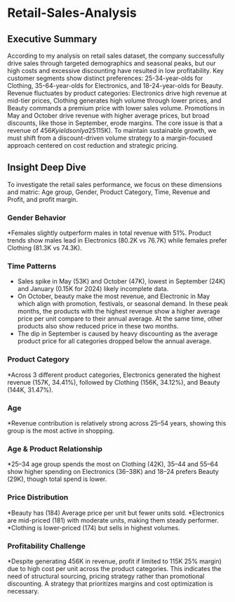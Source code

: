 # Retail-Sales-Analysis
## Executive Summary
According to my analysis on retail sales dataset, the company successfully drive sales through targeted demographics and seasonal peaks, but our high costs and excessive discounting have resulted in low profitability. Key customer segments show distinct preferences: 25-34-year-olds for Clothing, 35-64-year-olds for Electronics, and 18-24-year-olds for Beauty. Revenue fluctuates by product categories: Electronics drive high revenue at mid-tier prices, Clothing generates high volume through lower prices, and Beauty commands a premium price with lower sales volume. Promotions in May and October drive revenue with higher average prices, but broad discounts, like those in September, erode margins. The core issue is that a revenue of $456K yields only a 25% profit margin ($115K). To maintain sustainable growth, we must shift from a discount-driven volume strategy to a margin-focused approach centered on cost reduction and strategic pricing.

## Insight Deep Dive
To investigate the retail sales performance, we focus on these dimensions and matric: Age group, Gender, Product Category, Time, Revenue and Profit, and profit margin.

### Gender Behavior
*Females slightly outperform males in total revenue with 51%. Product trends show males lead in Electronics (80.2K vs 76.7K) while females prefer Clothing (81.3K vs 74.3K).

### Time Patterns
* Sales spike in May (53K) and October (47K), lowest in September (24K) and January (0.15K for 2024) likely incomplete data.
* On October, beauty make the most revenue, and Electronic in May which align with promotion, festivals, or seasonal demand. In these peak months, the products with the highest revenue show a higher average price per unit compare to their annual average.  At the same time, other products also show reduced price in these two months. 
* The dip in September is caused by heavy discounting as the average product price for all categories dropped below the annual average.   

### Product Category
*Across 3 different product categories, Electronics generated the highest revenue (157K, 34.41%), followed by Clothing (156K, 34.12%), and Beauty (144K, 31.47%).

### Age
*Revenue contribution is relatively strong across 25–54 years, showing this group is the most active in shopping.

### Age & Product Relationship
*25–34 age group spends the most on Clothing (42K), 35–44 and 55–64 show higher spending on Electronics (36–38K) and 18–24 prefers Beauty (29K), though total spend is lower.

### Price Distribution
*Beauty has (184) Average price per unit but fewer units sold.
*Electronics are mid-priced (181) with moderate units, making them steady performer. 
*Clothing is lower-priced (174) but sells in highest volumes.

### Profitability Challenge
*Despite generating 456K in revenue, profit if limited to 115K 25% margin) due to high cost per unit across the product categories. This indicates the need of structural sourcing, pricing strategy rather than promotional discounting. A strategy that prioritizes margins and cost optimization is necessary.

